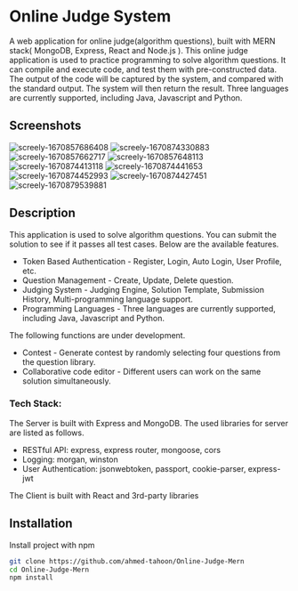 
# Online Judge System

A web application for online judge(algorithm questions), built with MERN stack( MongoDB, Express, React and Node.js ).
This online judge application is used to practice programming to solve algorithm questions. It can compile and execute code, and test them with pre-constructed data. The output of the code will be captured by the system, and compared with the standard output. The system will then return the result.
Three languages are currently supported, including Java, Javascript and Python.
  
 

 
## Screenshots 
 ![screely-1670857686408](https://user-images.githubusercontent.com/77838959/207155058-ae0396e7-0144-4a6c-b769-d67469a8d94f.png)
 ![screely-1670874330883](https://user-images.githubusercontent.com/77838959/207155031-98492fe9-8b83-48c6-8479-d3594077f2e5.png)
![screely-1670857662717](https://user-images.githubusercontent.com/77838959/207155139-06ec729b-76aa-4285-8960-13652fff2869.png)
![screely-1670857648113](https://user-images.githubusercontent.com/77838959/207155166-a2e99423-88e2-4555-84e8-4b42406a0cc7.png)
![screely-1670874413118](https://user-images.githubusercontent.com/77838959/207155183-d208b598-8ba0-450b-8bcc-473ffc752d12.png)
![screely-1670874441653](https://user-images.githubusercontent.com/77838959/207155243-641aed41-a62d-4f67-a2ce-f448fc89516e.png)
![screely-1670874452993](https://user-images.githubusercontent.com/77838959/207155251-808cb69d-ec62-4044-8829-8863b2ef0d9f.png)
![screely-1670874427451](https://user-images.githubusercontent.com/77838959/207155258-92a934a4-3886-4c4c-8626-7028f47817c5.png)
![screely-1670879539881](https://user-images.githubusercontent.com/77838959/207155542-b901d8b3-d1a0-4bb3-a2d3-2cd308537283.png)

 
 
 
 
## Description

This application is used to solve algorithm questions. You can submit the solution to see if it passes all test cases. Below are the available features.

- Token Based Authentication - Register, Login, Auto Login, User Profile, etc.
- Question Management - Create, Update, Delete question.
- Judging System - Judging Engine, Solution Template, Submission History, Multi-programming language support.
- Programming Languages - Three languages are currently supported, including Java, Javascript and Python.

The following functions are under development.
- Contest - Generate contest by randomly selecting four questions from the question library.
- Collaborative code editor - Different users can work on the same solution simultaneously.


### Tech Stack:
The Server is built with Express and MongoDB. The used libraries for server are listed as follows.

- RESTful API: express, express router, mongoose, cors
- Logging: morgan, winston
- User Authentication: jsonwebtoken, passport, cookie-parser, express-jwt

The Client is built with React and 3rd-party libraries

## Installation

Install project with npm

```bash
git clone https://github.com/ahmed-tahoon/Online-Judge-Mern
cd Online-Judge-Mern
npm install 

```
    
